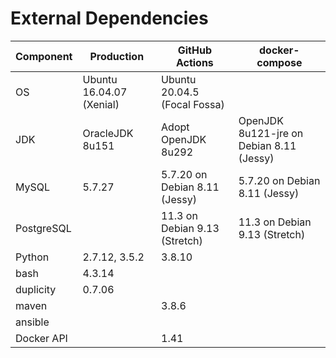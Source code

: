 # External Dependencies

| Component  | Production               | GitHub Actions                | docker-compose                           |
| -------    | ------------------------ | ----------------------------- | ---------------------------------------- |
| OS         | Ubuntu 16.04.07 (Xenial) | Ubuntu 20.04.5 (Focal Fossa)  |                                          |
| JDK        | OracleJDK 8u151          | Adopt OpenJDK 8u292           | OpenJDK 8u121-jre on Debian 8.11 (Jessy) |
| MySQL      | 5.7.27                   | 5.7.20 on Debian 8.11 (Jessy) | 5.7.20 on Debian 8.11 (Jessy)            |
| PostgreSQL |                          | 11.3 on Debian 9.13 (Stretch) | 11.3 on Debian 9.13 (Stretch)            |
| Python     | 2.7.12, 3.5.2            | 3.8.10                        |                                          |
| bash       | 4.3.14                   |                               |                                          |
| duplicity  | 0.7.06                   |                               |                                          |
| maven      |                          | 3.8.6                         |                                          |
| ansible    |                          |                               |                                          |
| Docker API |                          | 1.41                          |                                          |
